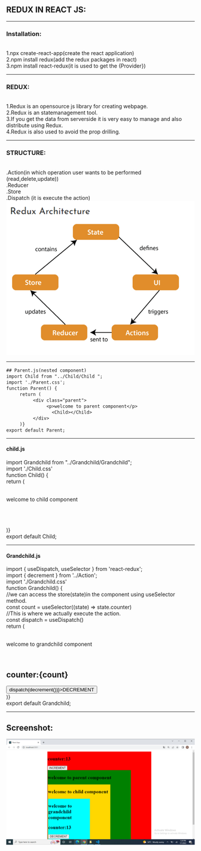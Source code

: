 <h2>REDUX IN REACT JS:</h2>
<hr>
<h3>Installation:</h3><br>
1.npx create-react-app(create the react application)<br>
2.npm install redux(add the redux packages in react)<br>
3.npm install react-redux(it is used to get the {Provider})<br>
<hr>
<h3>REDUX:</h3><br>
1.Redux is an opensource js library for creating webpage.<br>
2.Redux is an statemanagement tool.<br>
3.If you get the data from serverside it is very easy to manage and also distribute using Redux.<br>
4.Redux is also used to avoid the prop drilling.<br>
<hr>
<h3>STRUCTURE:</h3><br>
.Action(in which operation user wants to be performed (read,delete,update))<br>
.Reducer<br>
.Store<br>
.Dispatch (it is execute the action)<br>
<img src="./Screenshot/img.png ">
 <hr>

```
## Parent.js(nested component)
import Child from "../Child/Child ";
import './Parent.css';
function Parent() {
     return (
          <div class="parent">
               <p>welcome to parent component</p>
                 <Child></Child>
          </div>
     )}
export default Parent;

```
<hr>
<h4>child.js</h4>
import Grandchild from "../Grandchild/Grandchild";<br>
import './Child.css'<br>
function Child() {<br>
    return (<br>
        <div class="child"><br>
            <p>welcome to child component</p><br>
            <Grandchild></Grandchild><br>
        </div><br>
    )}<br>
export default Child;<br>
<hr>
<h4>Grandchild.js</h4>
import { useDispatch, useSelector } from 'react-redux';<br>
import { decrement } from '../Action';<br>
import './Grandchild.css'<br>
function Grandchild() {<br>
     //we can access the store(state)in the component using useSelector method.<br>
     const count = useSelector((state) => state.counter)<br>
      //This is where we actually execute the action.<br>
    const dispatch = useDispatch()<br>
     return (<br>
          <div class="grandchild"><br>
               <p>welcome to grandchild component</p><br>
               <h2>counter:{count}</h2>
               <button onClick={() => dispatch(decrement())}>DECREMENT</button><br>
          </div>
     )}<br>
export default Grandchild;<br>
<hr>
<h2>Screenshot:</h2>
<img src="./Screenshot/Capture.png">